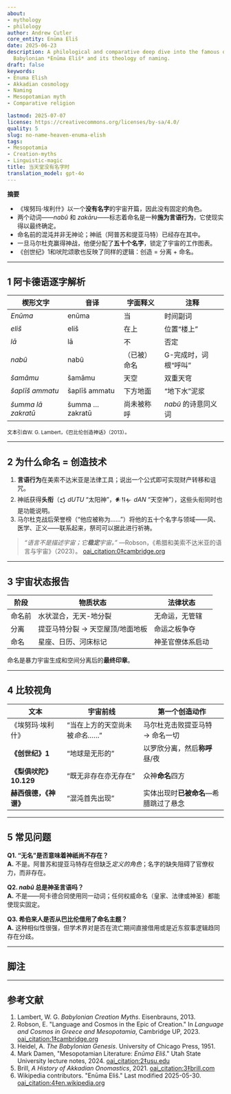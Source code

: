 ```yaml
---
about:
- mythology
- philology
author: Andrew Cutler
core_entity: Enūma Eliš
date: 2025-06-23
description: A philological and comparative deep dive into the famous opening of the
  Babylonian *Enūma Eliš* and its theology of naming.
draft: false
keywords:
- Enuma Elish
- Akkadian cosmology
- Naming
- Mesopotamian myth
- Comparative religion

lastmod: 2025-07-07
license: https://creativecommons.org/licenses/by-sa/4.0/
quality: 5
slug: no-name-heaven-enuma-elish
tags:
- Mesopotamia
- Creation-myths
- Linguistic-magic
title: 当天堂没有名字时
translation_model: gpt-4o
---
```


**摘要**

- 《埃努玛·埃利什》以一个**没有名字**的宇宙开篇，因此没有固定的角色。
- 两个动词——*nabû* 和 *zakāru*——标志着命名是一种**施为言语行为**，它使现实得以最终确定。
- 命名前的混沌并非无神论；神祇（阿普苏和提亚马特）已经存在其中。
- 一旦马尔杜克赢得神战，他便分配了**五十个名字**，锁定了宇宙的工作图表。
- 《创世纪》1和吠陀颂歌也反映了同样的逻辑：创造 = 分离 + 命名。

---

## 1 阿卡德语逐字解析

| 楔形文字 | 音译 | 字面释义 | 注释 |
|-----------|-----------------|---------------|------|
| *Enūma* | enūma | 当 | 时间副词 |
| *eliš* | eliš | 在上 | 位置“楼上” |
| *lā* | lā | 不 | 否定 |
| *nabû* | nabû | （已被）命名 | G-完成时，词根“呼叫” |
| *šamāmu* | šamāmu | 天空 | 双重天穹 |
| *šaplīš ammatu* | šaplīš ammatu | 下方地面 | “地下水”泥浆 |
| *šumma lā zakratū* | šumma … zakratū | 尚未被称呼 | *nabû* 的诗意同义词 |

<small>文本引自W. G. Lambert，《巴比伦创造神话》（2013）。</small>

---

## 2 为什么命名 = 创造技术

1. **言语行为**在美索不达米亚是法律工具；说出一个公式即可实现财产转移和诅咒。
2. 神祇获得**头衔**（𒌓 *dUTU* “太阳神”，𒀭𒀀𒉡 *dAN* “天空神”），这些头衔同时也是功能说明。
3. 马尔杜克战后荣誉榜（“他应被称为……”）将他的五十个名字与领域——风、医学、正义——联系起来，祭司可以据此进行祈祷。

> *“语言不是描述宇宙；它**稳定**宇宙。”* —Robson，《希腊和美索不达米亚的语言与宇宙》（2023）。 [oai_citation:0‡cambridge.org](https://www.cambridge.org/core/books/language-and-cosmos-in-greece-and-mesopotamia/language-and-cosmos-in-the-epic-of-creation/F9C41567F74F95C1F57304FBEDC150A7?utm_source=chatgpt.com)

---

## 3 宇宙状态报告

| 阶段 | 物质状态 | 法律状态 |
|-------|-----------------|--------------|
| 命名前 | 水状混合，无天-地分裂 | 无命运，无管辖 |
| 分离 | 提亚马特分裂 → 天空屋顶/地面地板 | 命运之板争夺 |
| 命名 | 星座、日历、河床标记 | 神圣官僚体系启动 |

命名是暴力宇宙生成和空间分离后的**最终印章**。

---

## 4 比较视角

| 文本 | 宇宙前线 | 第一个创造动作 |
|------|-----------------|---------------------|
| 《埃努玛·埃利什》 | “当在上方的天空尚未被*命名*……” | 马尔杜克击败提亚马特 → 命名一切 |
| **《创世纪》1** | “地球是无形的” | 以罗欣分离，然后**称呼**昼/夜 |
| **《梨俱吠陀》10.129** | “既无非存在亦无存在” | 众神**命名**四方 |
| **赫西俄德，《神谱》** | “混沌首先出现” | 实体出现时**已被命名**—希腊跳过了悬念 |

---

## 5 常见问题

**Q1. “无名”是否意味着神祇尚不存在？**  
**A.** 不是。阿普苏和提亚马特存在但缺乏*定义的角色*；名字的缺失阻碍了官僚权力，而非存在。

**Q2. *nabû* 总是神圣言语吗？**  
**A.** 不是——阿卡德合同使用同一动词；任何权威命名（皇家、法律或神圣）都能使现实固定。

**Q3. 希伯来人是否从巴比伦借用了命名主题？**  
**A.** 这种相似性很强，但学术界对是否在流亡期间直接借用或是近东叙事逻辑趋同存在分歧。

---

## 脚注

[^1]: Lambert，《巴比伦创造神话》（2013）第231页。
[^2]: Robson，《希腊和美索不达米亚的语言与宇宙》（剑桥，2023）。
[^3]: Heidel，《巴比伦创世记》（1951）第2章。

---

## 参考文献

1. Lambert, W. G. *Babylonian Creation Myths*. Eisenbrauns, 2013.
2. Robson, E. "Language and Cosmos in the Epic of Creation." In *Language and Cosmos in Greece and Mesopotamia*, Cambridge UP, 2023. [oai_citation:1‡cambridge.org](https://www.cambridge.org/core/books/language-and-cosmos-in-greece-and-mesopotamia/language-and-cosmos-in-the-epic-of-creation/F9C41567F74F95C1F57304FBEDC150A7)
3. Heidel, A. *The Babylonian Genesis*. University of Chicago Press, 1951.
4. Mark Damen, "Mesopotamian Literature: *Enūma Eliš*." Utah State University lecture notes, 2024. [oai_citation:2‡usu.edu](https://www.usu.edu/markdamen/ane/lectures/10.1.pdf)
5. Brill, *A History of Akkadian Onomastics*, 2021. [oai_citation:3‡brill.com](https://brill.com/display/book/edcoll/9789004445215/BP000013.xml?language=en&srsltid=AfmBOootbSkXcBgdsX5fKz0oBE4GJjIznG0rbP0jDY2pSQ6IE6zQ4K5b)
6. Wikipedia contributors. "Enūma Eliš." Last modified 2025-05-30. [oai_citation:4‡en.wikipedia.org](https://en.wikipedia.org/wiki/En%C5%ABma_Eli%C5%A1)